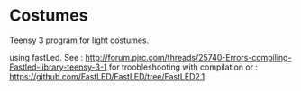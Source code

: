 Costumes
========

Teensy 3 program for light costumes. 

using fastLed. See : 
http://forum.pjrc.com/threads/25740-Errors-compiling-Fastled-library-teensy-3-1 for troobleshooting with compilation 
or : https://github.com/FastLED/FastLED/tree/FastLED2.1



